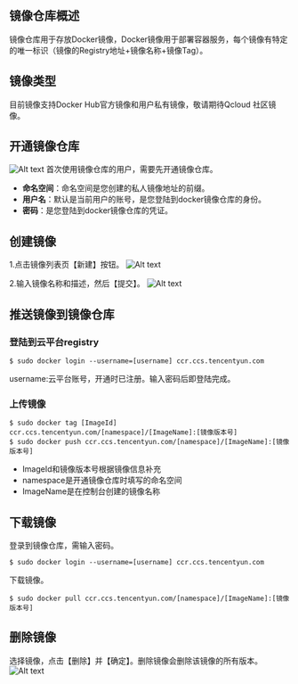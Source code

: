 ## 镜像仓库概述
镜像仓库用于存放Docker镜像，Docker镜像用于部署容器服务，每个镜像有特定的唯一标识（镜像的Registry地址+镜像名称+镜像Tag）。

## 镜像类型
目前镜像支持Docker Hub官方镜像和用户私有镜像，敬请期待Qcloud 社区镜像。

## 开通镜像仓库
![Alt text](http://imgcache.tce.fsphere.cn/static/mc.qcloudimg.com/static/img/b0ce4b921b60f4f79fec6be455e16f4f/Image+005.png)
首次使用镜像仓库的用户，需要先开通镜像仓库。

- **命名空间**：命名空间是您创建的私人镜像地址的前缀。
- **用户名**：默认是当前用户的账号，是您登陆到docker镜像仓库的身份。
- **密码**：是您登陆到docker镜像仓库的凭证。

## 创建镜像
1.点击镜像列表页【新建】按钮。
![Alt text](http://imgcache.tce.fsphere.cn/static/mc.qcloudimg.com/static/img/73e7951509c8bef8f7eaf703af6cb8df/Image+001.png)

2.输入镜像名称和描述，然后【提交】。
![Alt text](http://imgcache.tce.fsphere.cn/static/mc.qcloudimg.com/static/img/026b93deb76bfaeff5a27d24878529a2/Image+003.png)

## 推送镜像到镜像仓库
### 登陆到云平台registry

```
$ sudo docker login --username=[username] ccr.ccs.tencentyun.com
```
username:云平台账号，开通时已注册。输入密码后即登陆完成。
### 上传镜像
```
$ sudo docker tag [ImageId] ccr.ccs.tencentyun.com/[namespace]/[ImageName]:[镜像版本号]
$ sudo docker push ccr.ccs.tencentyun.com/[namespace]/[ImageName]:[镜像版本号]
```

- ImageId和镜像版本号根据镜像信息补充
- namespace是开通镜像仓库时填写的命名空间
- ImageName是在控制台创建的镜像名称


## 下载镜像
登录到镜像仓库，需输入密码。
```
$ sudo docker login --username=[username] ccr.ccs.tencentyun.com
```

下载镜像。
```
$ sudo docker pull ccr.ccs.tencentyun.com/[namespace]/[ImageName]:[镜像版本号]
```

## 删除镜像
选择镜像，点击【删除】并【确定】。删除镜像会删除该镜像的所有版本。
![Alt text](http://imgcache.tce.fsphere.cn/static/mc.qcloudimg.com/static/img/7bc3adadf35e8d452a380c613abb264e/Image+050.png)
